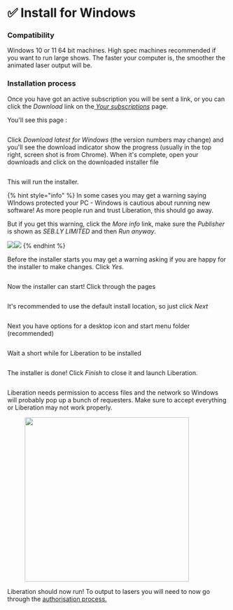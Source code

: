 # ✅ Install for Windows

### Compatibility

Windows 10 or 11 64 bit machines. High spec machines recommended if you want to run large shows.  The faster your computer is, the smoother the animated laser output will be.&#x20;

### Installation process

Once you have got an active subscription you will be sent a link, or you can click the _Download_ link on the[ _Your subscriptions_](https://liberationlaser.com/account/my-products) page.

You'll see this page :

<figure><img src="../.gitbook/assets/windows-install-download-page.png" alt=""><figcaption></figcaption></figure>

Click _Download latest for Windows_ (the version numbers may change) and you'll see the download indicator show the progress (usually in the top right, screen shot is from Chrome). When it's complete, open your downloads and click on the downloaded installer file

<figure><img src="../.gitbook/assets/windows-install-download-list.png" alt=""><figcaption></figcaption></figure>

This will run the installer.&#x20;

{% hint style="info" %}
In some cases you may get a warning saying WIndows protected your PC - Windows is cautious about running new software! As more people run and trust Liberation, this should go away.

But if you get this warning, click the _More info_ link, make sure the _Publisher_ is shown as _SEB.LY LIMITED_ and then _Run anyway_.&#x20;

![](../.gitbook/assets/windows-install-windows-protection-warning.png)![](../.gitbook/assets/windows-install-warning-run-anyway.png)
{% endhint %}

Before the installer starts you may get a warning asking if you are happy for the installer to make changes. Click _Yes_.&#x20;

<figure><img src="../.gitbook/assets/windows-install-warning-make-changes.png" alt=""><figcaption></figcaption></figure>

Now the installer can start! Click through the pages

<figure><img src="../.gitbook/assets/windows-installer-1.png" alt=""><figcaption></figcaption></figure>

It's recommended to use the default install location, so just click _Next_

<figure><img src="../.gitbook/assets/windows-installer-2.png" alt=""><figcaption></figcaption></figure>

Next you have options for a desktop icon and start menu folder (recommended)

<figure><img src="../.gitbook/assets/windows-installer-3.png" alt=""><figcaption></figcaption></figure>

Wait a short while for Liberation to be installed

<figure><img src="../.gitbook/assets/windows-installer-4.png" alt=""><figcaption></figcaption></figure>

The installer is done! Click _Finish_ to close it and launch Liberation.

<figure><img src="../.gitbook/assets/windows-installer-5.png" alt=""><figcaption></figcaption></figure>

Liberation needs permission to access files and the network so Windows will probably pop up a bunch of requesters. Make sure to accept everything or Liberation may not work properly.

<figure><img src="../.gitbook/assets/windows-defender-firewall-block-message.png" alt="" width="375"><figcaption></figcaption></figure>

Liberation should now run! To output to lasers you will need to now go through the [authorisation process.](authorising-and-de-authorising.md)
